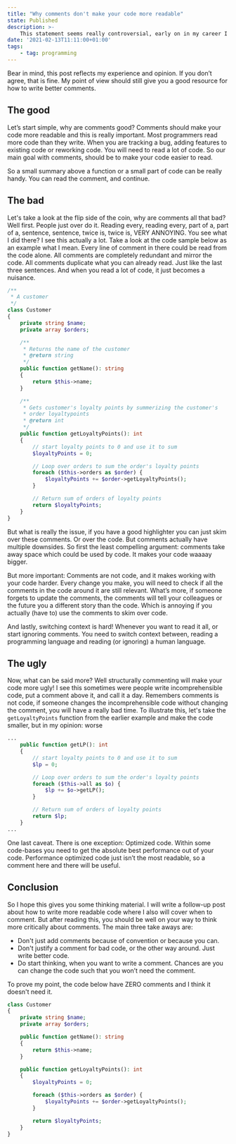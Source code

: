 ```yaml
---
title: "Why comments don't make your code more readable"
state: Published
description: >-
    This statement seems really controversial, early on in my career I got told that every function should have a comment and commenting makes your code more readable. Now I am going to tell you why it really isn’t.
date: '2021-02-13T11:11:00+01:00'
tags:
    - tag: programming
---
```


Bear in mind, this post reflects my experience and opinion. If you don’t agree, that is fine. My point of view should still give you a good resource for how to write better comments.

## The good

Let’s start simple, why are comments good? Comments should make your code more readable and this is really important. Most programmers read more code than they write. When you are tracking a bug, adding features to existing code or reworking code. You will need to read a lot of code. So our main goal with comments, should be to make your code easier to read.

So a small summary above a function or a small part of code can be really handy. You can read the comment, and continue.

## The bad

Let's take a look at the flip side of the coin, why are comments all that bad? Well first. People just over do it. Reading every, reading every, part of a, part of a, sentence, sentence, twice is, twice is, VERY ANNOYING. You see what I did there? I see this actually a lot. Take a look at the code sample below as an example what I mean. Every line of comment in there could be read from the code alone. All comments are completely redundant and mirror the code. All comments duplicate what you can already read. Just like the last three sentences. And when you read a lot of code, it just becomes a nuisance.

```php
/**
 * A customer
 */
class Customer
{
    private string $name;
    private array $orders;

    /**
     * Returns the name of the customer
     * @return string
     */
    public function getName(): string
    {
        return $this->name;
    }

    /**
     * Gets customer's loyalty points by summerizing the customer's
     * order loyaltypoints
     * @return int
     */
    public function getLoyaltyPoints(): int
    {
        // start loyalty points to 0 and use it to sum
        $loyaltyPoints = 0;

        // Loop over orders to sum the order's loyalty points
        foreach ($this->orders as $order) {
            $loyaltyPoints += $order->getLoyaltyPoints();
        }

        // Return sum of orders of loyalty points
        return $loyaltyPoints;
    }
}
```

But what is really the issue, if you have a good highlighter you can just skim over these comments. Or over the code. But comments actually have multiple downsides. So first the least compelling argument: comments take away space which could be used by code. It makes your code waaaay bigger.

But more important: Comments are not code, and it makes working with your code harder. Every change you make, you will need to check if all the comments in the code around it are still relevant. What’s more, if someone forgets to update the comments, the comments will tell your colleagues or the future you a different story than the code. Which is annoying if you actually (have to) use the comments to skim over code.

And lastly, switching context is hard! Whenever you want to read it all, or start ignoring comments. You need to switch context between, reading a programming language and reading (or ignoring) a human language.

## The ugly

Now, what can be said more? Well structurally commenting will make your code more ugly! I see this sometimes were people write incomprehensible code, put a comment above it, and call it a day. Remembers comments is not code, if someone changes the incomprehensible code without changing the comment, you will have a really bad time. To illustrate this, let's take the `getLoyaltyPoints` function from the earlier example and make the code smaller, but in my opinion: worse

```php
...
    public function getLP(): int
    {
        // start loyalty points to 0 and use it to sum
        $lp = 0;

        // Loop over orders to sum the order's loyalty points
        foreach ($this->all as $o) {
            $lp += $o->getLP();
        }

        // Return sum of orders of loyalty points
        return $lp;
    }
...
```

One last caveat. There is one exception: Optimized code. Within some code-bases you need to get the absolute best performance out of your code. Performance optimized code just isn’t the most readable, so a comment here and there will be useful.

## Conclusion

So I hope this gives you some thinking material. I will write a follow-up post about how to write more readable code where I also will cover when to comment. But after reading this, you should be well on your way to think more critically about comments. The main three take aways are:

-   Don't just add comments because of convention or because you can.
-   Don't justify a comment for bad code, or the other way around. Just write better code.
-   Do start thinking, when you want to write a comment. Chances are you can change the code such that you won’t need the comment.

To prove my point, the code below have ZERO comments and I think it doesn't need it.

```php
class Customer
{
    private string $name;
    private array $orders;

    public function getName(): string
    {
        return $this->name;
    }

    public function getLoyaltyPoints(): int
    {
        $loyaltyPoints = 0;

        foreach ($this->orders as $order) {
            $loyaltyPoints += $order->getLoyaltyPoints();
        }

        return $loyaltyPoints;
    }
}
```

